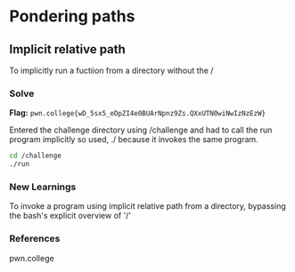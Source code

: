 # Pondering paths

## Implicit relative path
To implicitly run a fuctiion from a directory without the /

### Solve
**Flag:** `pwn.college{wD_5sx5_eDpZI4e0BUArNpnz9Zs.QXxUTN0wiNwIzNzEzW}`

Entered the challenge directory using /challenge and had to call the run program implicitly so used, ./ because it invokes the same program.

```bash
cd /challenge
./run
```

### New Learnings
To invoke a program using implicit relative path from a directory, bypassing the bash's explicit overview of '/'

### References 
pwn.college
